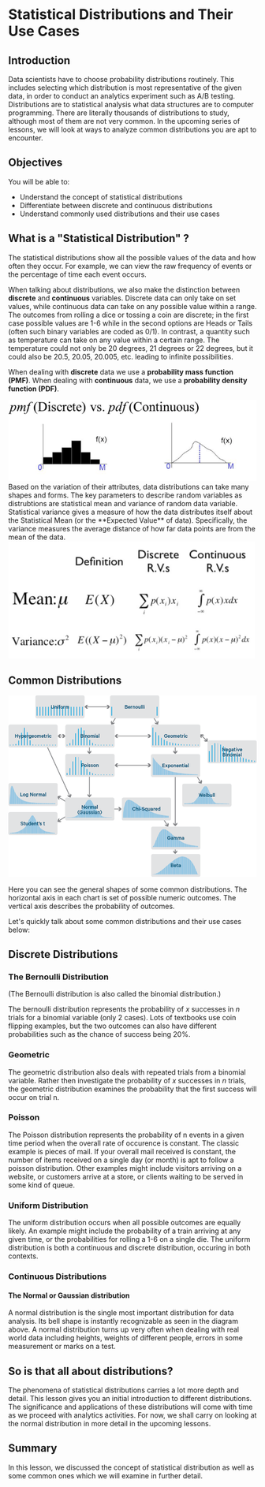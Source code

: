 
# Statistical Distributions and Their Use Cases

## Introduction

Data scientists have to choose probability distributions routinely. This includes selecting which distribution is most representative of the given data, in order to conduct an analytics experiment such as A/B testing. Distributions are to statistical analysis what data structures are to computer programming. There are literally thousands of distributions to study, although most of them are not very common. In the upcoming series of lessons, we will look at ways to analyze common distributions you are apt to encounter.

## Objectives

You will be able to:

* Understand the concept of statistical distributions
* Differentiate between discrete and continuous distributions
* Understand commonly used distributions and their use cases

## What is a "Statistical Distribution" ?

The statistical distributions show all the possible values of the data and how often they occur. For example, we can view the raw frequency of events or the percentage of time each event occurs.

When talking about distributions, we also make the distinction between **discrete** and **continuous** variables. Discrete data can only take on set values, while continuous data can take on any possible value within a range. The outcomes from rolling a dice or tossing a coin are discrete; in the first case possible values are 1-6 while in the second options are Heads or Tails (often such binary variables are coded as 0/1). In contrast, a quantity such as temperature can take on any value within a certain range. The temperature could not only be 20 degrees, 21 degrees or 22 degrees, but it could also be 20.5, 20.05, 20.005, etc. leading to infinite possibilities. 

When dealing with **discrete** data we use a **probability mass function (PMF)**. When dealing with **continuous** data, we use a **probability density function (PDF)**.

<img src="pmf_pdf.png">
Based on the variation of their attributes, data distributions can take many shapes and forms. The key parameters to describe random variables as distrubtions are statistical mean and variance of random data variable. Statistical variance gives a measure of how the data distributes itself about the Statistical Mean (or the **Expected Value** of data). Specifically, the variance measures the average distance of how far data points are from the mean of the data.

<img src="exp-var.png" width = 500>

## Common Distributions

![](dists.png)

Here you can see the general shapes of some common distributions. The horizontal axis in each chart is set of possible numeric outcomes. The vertical axis describes the probability of outcomes. 

Let's quickly talk about some common distributions and their use cases below:

## Discrete Distributions

### The Bernoulli Distribution 

(The Bernoulli distribution is also called the binomial distribution.)

The bernoulli distribution represents the probability of $x$ successes in $n$ trials for a binomial variable (only 2 cases). Lots of textbooks use coin flipping examples, but the two outcomes can also have different probabilities such as the chance of success being 20%.

### Geometric
The geometric distribution also deals with repeated trials from a binomial variable. Rather then investigate the probability of $x$ successes in $n$ trials, the geometric distribution examines the probability that the first success will occur on trial n. 

### Poisson

The Poisson distribution represents the probability of n events in a given time period when the overall rate of occurence is constant. The classic example is pieces of mail. If your overall mail received is constant, the number of items received on a single day (or month) is apt to follow a poisson distribution. Other examples might include visitors arriving on a website, or customers arrive at a store, or clients waiting to be served in some kind of queue.

### Uniform Distribution

The uniform distribution occurs when all possible outcomes are equally likely. An example might include the probability of a train arriving at any given time, or the probabilities for rolling a 1-6 on a single die. The uniform distribution is both a continuous and discrete distribution, occuring in both contexts. 

### Continuous Distributions

#### The Normal or Gaussian distribution

A normal distribution is the single most important distribution for data analysis. Its bell shape is instantly recognizable as seen in the diagram above. A normal distribution turns up very often when dealing with real world data including heights, weights of different people, errors in some measurement or marks on a test.


## So is that all about distributions?

The phenomena of statistical distributions carries a lot more depth and detail. This lesson gives you an initial introduction to different distributions. The significance and applications of these distributions will come with time as we proceed with analytics activities. For now, we shall carry on looking at the normal distribution in more detail in the upcoming lessons.


## Summary

In this lesson, we discussed the concept of statistical distribution as well as some common ones which we will examine in further detail.
